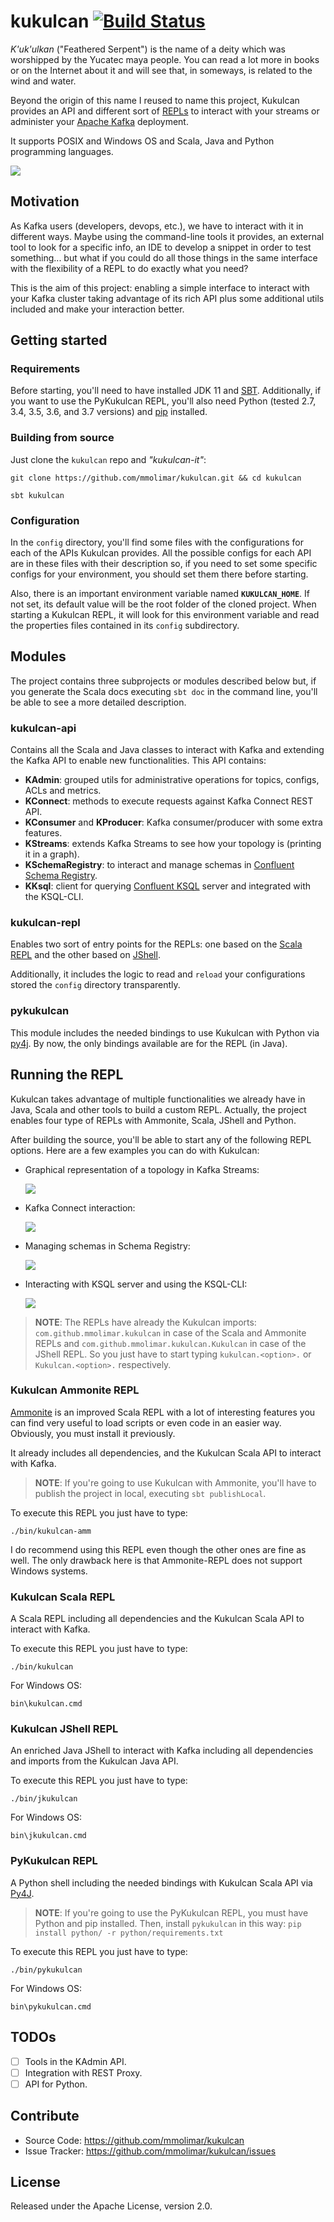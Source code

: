 # kukulcan [![Build Status](https://circleci.com/gh/mmolimar/kukulcan.svg?style=shield)](https://circleci.com/gh/mmolimar/kukulcan)

*K'uk'ulkan* ("Feathered Serpent") is the name of a deity which was worshipped by the Yucatec maya people. You can
read a lot more in books or on the Internet about it and will see that, in someways, is related to the wind and water.

Beyond the origin of this name I reused to name this project, Kukulcan provides an API and different
sort of [REPLs](https://en.wikipedia.org/wiki/Read%E2%80%93eval%E2%80%93print_loop) to interact with your streams 
or administer your [Apache Kafka](https://kafka.apache.org) deployment.

It supports POSIX and Windows OS and Scala, Java and Python programming languages.

![](/docs/img/kukulcan.png)

## Motivation

As Kafka users (developers, devops, etc.), we have to interact with it in different ways. Maybe using the
command-line tools it provides, an external tool to look for a specific info, an IDE to develop a snippet
in order to test something... but what if you could do all those things in the same interface with the
flexibility of a REPL to do exactly what you need?

This is the aim of this project: enabling a simple interface to interact with your Kafka cluster taking advantage
of its rich API plus some additional utils included and make your interaction better.

## Getting started

### Requirements

Before starting, you'll need to have installed JDK 11 and [SBT](https://www.scala-sbt.org/). Additionally,
if you want to use the PyKukulcan REPL, you'll also need Python (tested 2.7, 3.4, 3.5, 3.6, and 3.7 versions)
and [pip](https://pypi.org/project/pip) installed.

### Building from source

Just clone the ``kukulcan`` repo and *"kukulcan-it"*:

``git clone https://github.com/mmolimar/kukulcan.git && cd kukulcan``

``sbt kukulcan``

### Configuration

In the ``config`` directory, you'll find some files with the configurations for each of the APIs Kukulcan provides.
All the possible configs for each API are in these files with their description so, if you need to set some
specific configs for your environment, you should set them there before starting.

Also, there is an important environment variable named **``KUKULCAN_HOME``**. If not set, its default value will be
the root folder of the cloned project. When starting a Kukulcan REPL, it will look for this environment variable
and read the properties files contained in its ``config`` subdirectory.

## Modules

The project contains three subprojects or modules described below but, if you generate the Scala docs executing
``sbt doc`` in the command line, you'll be able to see a more detailed description.

### kukulcan-api

Contains all the Scala and Java classes to interact with Kafka and extending the Kafka API to enable new
functionalities. This API contains:

* **KAdmin**: grouped utils for administrative operations for topics, configs, ACLs and metrics.
* **KConnect**: methods to execute requests against Kafka Connect REST API.
* **KConsumer** and **KProducer**: Kafka consumer/producer with some extra features.
* **KStreams**: extends Kafka Streams to see how your topology is (printing it in a graph).
* **KSchemaRegistry**: to interact and manage schemas in [Confluent Schema Registry](https://github.com/confluentinc/schema-registry).
* **KKsql**: client for querying [Confluent KSQL](https://github.com/confluentinc/ksql) server and integrated with the KSQL-CLI.

### kukulcan-repl

Enables two sort of entry points for the REPLs: one based on the [Scala REPL](https://docs.scala-lang.org/overviews/repl/overview.html)
and the other based on [JShell](https://docs.oracle.com/javase/9/jshell).

Additionally, it includes the logic to read and ``reload`` your configurations stored the ``config`` directory
transparently.

### pykukulcan

This module includes the needed bindings to use Kukulcan with Python via [py4j](https://www.py4j.org).
By now, the only bindings available are for the REPL (in Java).

## Running the REPL

Kukulcan takes advantage of multiple functionalities we already have in Java, Scala and other tools to build a
custom REPL. Actually, the project enables four type of REPLs with Ammonite, Scala, JShell and Python.

After building the source, you'll be able to start any of the following REPL options. Here are a few examples
you can do with Kukulcan:

- Graphical representation of a topology in Kafka Streams:

  ![](/docs/img/kstreams.png)

- Kafka Connect interaction:

  ![](/docs/img/kconnect.png)

- Managing schemas in Schema Registry:

  ![](/docs/img/kschema-registry.png)

- Interacting with KSQL server and using the KSQL-CLI:

  ![](/docs/img/kksql.png)

> **NOTE**: The REPLs have already the Kukulcan imports: ``com.github.mmolimar.kukulcan`` in case of the
Scala and Ammonite REPLs and ``com.github.mmolimar.kukulcan.Kukulcan`` in case of the JShell REPL. So you just
have to start typing ``kukulcan.<option>.`` or ``Kukulcan.<option>.`` respectively.


### Kukulcan Ammonite REPL

[Ammonite](https://ammonite.io) is an improved Scala REPL with a lot of interesting features you can find very
useful to load scripts or even code in an easier way. Obviously, you must install it previously.

It already includes all dependencies, and the Kukulcan Scala API to interact with Kafka.

> **NOTE**: If you're going to use Kukulcan with Ammonite, you'll have to publish the project in local, executing
  ``sbt publishLocal``.

To execute this REPL you just have to type:

``./bin/kukulcan-amm``

I do recommend using this REPL even though the other ones are fine as well. The only drawback here is that
Ammonite-REPL does not support Windows systems.

### Kukulcan Scala REPL

A Scala REPL including all dependencies and the Kukulcan Scala API to interact with Kafka.

To execute this REPL you just have to type:

``./bin/kukulcan``

For Windows OS:

``bin\kukulcan.cmd``

### Kukulcan JShell REPL

An enriched Java JShell to interact with Kafka including all dependencies and imports from the Kukulcan Java API.

To execute this REPL you just have to type:

``./bin/jkukulcan``

For Windows OS:

``bin\jkukulcan.cmd``

### PyKukulcan REPL

A Python shell including the needed bindings with Kukulcan Scala API via [Py4J](https://www.py4j.org).

> **NOTE**: If you're going to use the PyKukulcan REPL, you must have Python and pip installed. Then, install
``pykukulcan`` in this way: ``pip install python/ -r python/requirements.txt``

To execute this REPL you just have to type:

``./bin/pykukulcan``

For Windows OS:

``bin\pykukulcan.cmd``

## TODOs

- [ ] Tools in the KAdmin API.
- [ ] Integration with REST Proxy.
- [ ] API for Python.

## Contribute

- Source Code: https://github.com/mmolimar/kukulcan
- Issue Tracker: https://github.com/mmolimar/kukulcan/issues

## License

Released under the Apache License, version 2.0.
